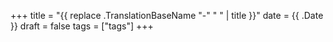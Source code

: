 +++
title = "{{ replace .TranslationBaseName "-" " " | title }}"
date = {{ .Date }}
draft = false
tags = ["tags"]
+++
